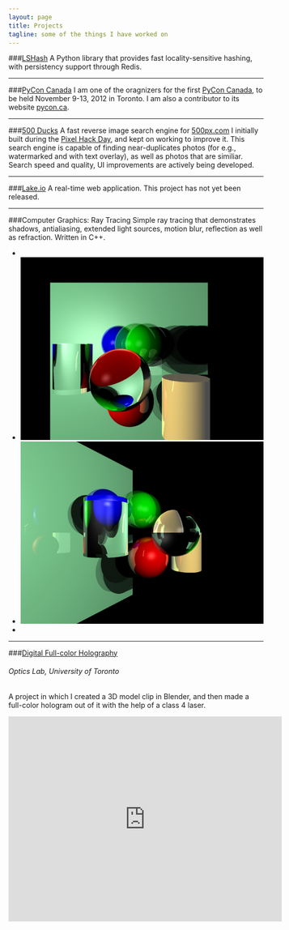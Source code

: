 ```yaml
---
layout: page
title: Projects
tagline: some of the things I have worked on
---
```


###[LSHash](https://github.com/kayzh/LSHash)
A Python library that provides fast locality-sensitive hashing, with
persistency support through Redis.

- - -

###[PyCon Canada](http://pycon.ca)
I am one of the oragnizers for the first [PyCon Canada](http://pycon.ca), to be
held November 9-13, 2012 in Toronto. I am also a contributor to its website
[pycon.ca](https://github.com/pyconca/pyconca).

- - -

###[500 Ducks](http://500ducks.com)
A fast reverse image search engine for [500px.com](http://500px.com) I
initially built during the [Pixel Hack Day](http://pixelhackday.com), and kept
on working to improve it. This search engine is capable of finding
near-duplicates photos (for e.g., watermarked and with text overlay), as well
as photos that are similiar. Search speed and quality, UI improvements are
actively being developed.

- - -

###[Lake.io](http://lake.io/)
A real-time web application. This project has not yet been released.

- - -
###Computer Graphics: Ray Tracing
Simple ray tracing that demonstrates shadows, antialiasing, extended light
sources, motion blur, reflection as well as refraction. Written in C++.

<ul class="thumbnails">
  <li class="span05">&nbsp;</li>
  <li class="span3">
    <a data-toggle="modal" href="#img1" class="thumbnail">
        <img src="/assets/img/ray-tracing-1.jpg" alt="thumbnail1" title="thumbnail 1" />
    </a>
  </li>
  <li class="span3">
    <a data-toggle="modal" href="#img2" class="thumbnail">
        <img src="/assets/img/ray-tracing-2.jpg" alt="thumbnail2" title="thumbnail 2" />
    </a>
  </li>
  <li class="span05">&nbsp;</li>
</ul>

<div class="modal fade" id="img1" style="display:none;">
    <img class="thumbnail" src="/assets/img/ray-tracing-1.jpg" width="550" alt="image1" title="Image 1" />
</div>
<div class="modal fade" id="img2" style="display:none;">
    <img class="thumbnail" src="/assets/img/ray-tracing-2.jpg" width="550" alt="image2" title="Image 2" />
</div>

- - -
###[Digital Full-color Holography](https://vimeo.com/33199683)
###### Optics Lab, University of Toronto

A project in which I created a 3D model clip in Blender, and then made a
full-color hologram out of it with the help of a class 4 laser.


&#x20;<iframe src="http://player.vimeo.com/video/33199683?title=0&amp;byline=0&amp;portrait=0&amp;badge=0&amp;color=ffffff" width="540" height="405" frameborder="0" webkitAllowFullScreen="true" mozallowfullscreen="true" allowFullScreen="true">&nbsp;</iframe>

